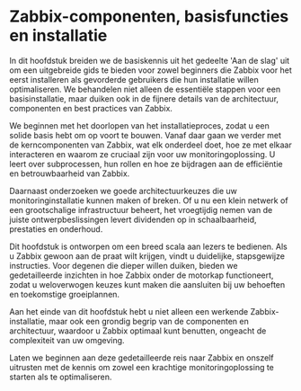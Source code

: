 # Zabbix-componenten, basisfuncties en installatie

In dit hoofdstuk breiden we de basiskennis uit het gedeelte 'Aan de slag' uit om
een uitgebreide gids te bieden voor zowel beginners die Zabbix voor het eerst
installeren als gevorderde gebruikers die hun installatie willen optimaliseren.
We behandelen niet alleen de essentiële stappen voor een basisinstallatie,
maar duiken ook in de fijnere details van de architectuur, componenten en best
practices van Zabbix.

We beginnen met het doorlopen van het installatieproces, zodat u een solide
basis hebt om op voort te bouwen. Vanaf daar gaan we verder met de kerncomponenten
van Zabbix, wat elk onderdeel doet, hoe ze met elkaar interacteren en waarom ze
cruciaal zijn voor uw monitoringoplossing.
U leert over subprocessen, hun rollen en hoe ze bijdragen aan de efficiëntie en
betrouwbaarheid van Zabbix.

Daarnaast onderzoeken we goede architectuurkeuzes die uw monitoringinstallatie
kunnen maken of breken. Of u nu een klein netwerk of een grootschalige infrastructuur
beheert, het vroegtijdig nemen van de juiste ontwerpbeslissingen levert dividenden op
in schaalbaarheid, prestaties en onderhoud.

Dit hoofdstuk is ontworpen om een breed scala aan lezers te bedienen. Als u Zabbix
gewoon aan de praat wilt krijgen, vindt u duidelijke, stapsgewijze instructies.
Voor degenen die dieper willen duiken, bieden we gedetailleerde inzichten in
hoe Zabbix onder de motorkap functioneert, zodat u weloverwogen keuzes kunt maken
die aansluiten bij uw behoeften en toekomstige groeiplannen.

Aan het einde van dit hoofdstuk hebt u niet alleen een werkende Zabbix-installatie,
maar ook een grondig begrip van de componenten en architectuur, waardoor u Zabbix
optimaal kunt benutten, ongeacht de complexiteit van uw omgeving.

Laten we beginnen aan deze gedetailleerde reis naar Zabbix en onszelf uitrusten
met de kennis om zowel een krachtige monitoringoplossing te starten als te optimaliseren.
